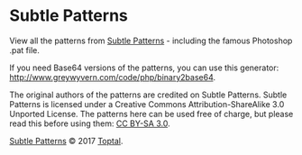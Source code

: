 Subtle Patterns
===============

View all the patterns from [Subtle Patterns](https://www.toptal.com/designers/subtlepatterns/) - including the famous Photoshop .pat file.

If you need Base64 versions of the patterns, you can use this generator:
http://www.greywyvern.com/code/php/binary2base64.

The original authors of the patterns are credited on Subtle Patterns. Subtle Patterns is licensed under a Creative Commons Attribution-ShareAlike 3.0 Unported License. The patterns here can be used free of charge, but please read this before using them: [CC BY-SA 3.0](https://creativecommons.org/licenses/by-sa/3.0/).

[Subtle Patterns](https://www.toptal.com/designers/subtlepatterns/) © 2017 [Toptal](https://www.toptal.com).


